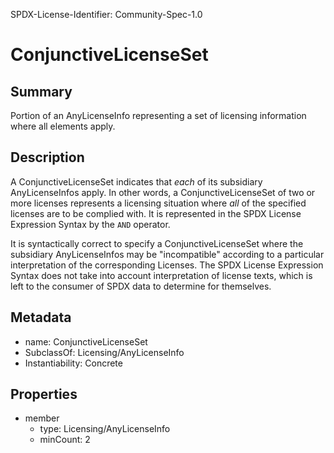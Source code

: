 SPDX-License-Identifier: Community-Spec-1.0

# ConjunctiveLicenseSet

## Summary

Portion of an AnyLicenseInfo representing a set of licensing information
where all elements apply.

## Description

A ConjunctiveLicenseSet indicates that _each_ of its subsidiary
AnyLicenseInfos apply. In other words, a ConjunctiveLicenseSet of two or
more licenses represents a licensing situation where _all_ of the specified
licenses are to be complied with. It is represented in the SPDX License
Expression Syntax by the `AND` operator.

It is syntactically correct to specify a ConjunctiveLicenseSet where the
subsidiary AnyLicenseInfos may be "incompatible" according to a particular
interpretation of the corresponding Licenses. The SPDX License Expression
Syntax does not take into account interpretation of license texts, which is
left to the consumer of SPDX data to determine for themselves.

## Metadata

- name: ConjunctiveLicenseSet
- SubclassOf: Licensing/AnyLicenseInfo
- Instantiability: Concrete

## Properties

- member
  - type: Licensing/AnyLicenseInfo
  - minCount: 2
